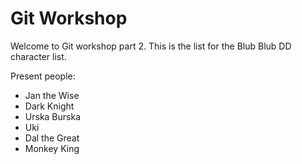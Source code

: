 # Git Workshop

Welcome to Git workshop part 2. This is the list for the Blub Blub DD character list. 

Present people:
- Jan the Wise
- Dark Knight
- Urska Burska
- Uki
- Dal the Great
- Monkey King 
